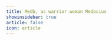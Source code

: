 ```yaml
---
title: Medb, as warrior woman Medocius 
showinsidebar: true 
article: false 
icon: article 
---
```

